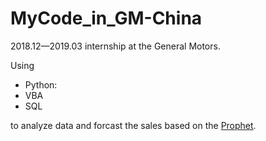 # MyCode_in_GM-China
2018.12—2019.03  internship at the General Motors.  

Using
  * Python:
  * VBA 
  * SQL 
  
to analyze data and forcast the sales based on the [Prophet](https://facebook.github.io/prophet/).
